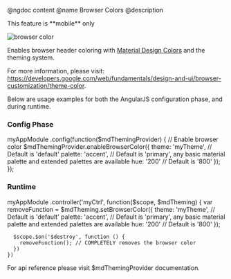@ngdoc content
@name Browser Colors
@description

<div class="layout_note">
  <span>This feature is **mobile** only</span>
</div>

![browser color](https://cloud.githubusercontent.com/assets/6004537/18006666/50519c7e-6ba9-11e6-905b-c3751c20549c.png)

Enables browser header coloring with [Material Design Colors](https://material.io/archive/guidelines/style/color.html#) and the theming system.

For more information, please visit:<br/> 
https://developers.google.com/web/fundamentals/design-and-ui/browser-customization/theme-color.
 
Below are usage examples for both the AngularJS configuration phase, and during runtime.
### Config Phase
<hljs lang="js">
  myAppModule
    .config(function($mdThemingProvider) {
      // Enable browser color
      $mdThemingProvider.enableBrowserColor({
        theme: 'myTheme', // Default is 'default'
        palette: 'accent', // Default is 'primary', any basic material palette and extended palettes are available
        hue: '200' // Default is '800'
      });
    });
</hljs>

### Runtime
<hljs lang="js">
  myAppModule
    .controller('myCtrl', function($scope, $mdTheming) {
      var removeFunction = $mdTheming.setBrowserColor({
        theme: 'myTheme', // Default is 'default'
        palette: 'accent', // Default is 'primary', any basic material palette and extended palettes are available
        hue: '200' // Default is '800'
      });
      
      $scope.$on('$destroy', function () {
        removeFunction(); // COMPLETELY removes the browser color
      })
    })
</hljs>

For api reference please visit <a ng-href="/api/service/$mdThemingProvider#enableBrowserColor">$mdThemingProvider</a> documentation.

